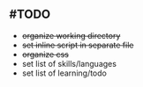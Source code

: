 #TODO
---
- ~~organize working directory~~
- ~~set inline script in separate file~~
- ~~organize css~~
- set list of skills/languages
- set list of learning/todo